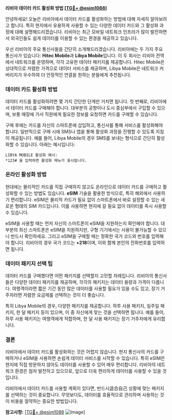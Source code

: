 **리비아 데이터 카드 활성화 방법 [[TG💪+ @esim1088](https://t.me/s/esim1088)]**

안녕하세요! 오늘은 리비아에서 데이터 카드를 활성화하는 방법에 대해 자세히 알아보려고 합니다. 특히 현지에서 유용하게 사용할 수 있는 다양한 데이터 카드와 그 활성화 과정에 대해 설명해드리겠습니다. 리비아는 최근 모바일 네트워크 인프라가 많이 발전하면서 외국인들도 쉽게 데이터를 이용할 수 있는 환경을 제공하고 있습니다.

우선 리비아의 주요 통신사들을 간단히 소개해드리겠습니다. 리비아에는 두 가지 주요 통신사가 있습니다: **Hitec Mobile**과 **Libya Mobile**입니다. 이 두 회사는 리비아 전역에서 네트워크를 운영하며, 각각 고유한 데이터 패키지를 제공합니다. Hitec Mobile은 상대적으로 저렴한 가격으로 데이터 서비스를 제공하며, Libya Mobile은 네트워크 커버리지가 우수하여 더 안정적인 연결을 원하는 분들에게 추천됩니다.

### 데이터 카드 활성화 방법

데이터 카드를 활성화하려면 몇 가지 간단한 단계만 거치면 됩니다. 첫 번째로, 리비아에서 데이터 카드를 구매해야 합니다. 대부분의 공항이나 도시 중심부에서 구입할 수 있으며, 보통 매장에 가서 직원에게 필요한 정보를 요청하면 카드를 구매할 수 있습니다.

구매 후에는 카드를 자신의 스마트폰에 삽입하고, 통신사를 통해 서비스를 활성화해야 합니다. 일반적으로 구매 시에 SMS나 앱을 통해 활성화 과정을 진행할 수 있도록 지침이 제공됩니다. 예를 들어, Libya Mobile의 경우 SMS를 보내는 형식으로 간단히 활성화할 수 있습니다. 아래는 예시입니다:

```
LIBYA MOBILE 활성화 예시:
*123# 을 입력하면 활성화 메뉴가 표시됩니다.
```

### 온라인 활성화 방법

현대에는 물리적인 카드를 직접 구매하지 않고도 온라인으로 데이터 카드를 구매하고 활성화할 수 있는 방법도 있습니다. **eSIM** 기술을 활용한 방식으로, 특히 해외에서 사용하기 편리합니다. eSIM은 물리적 카드가 필요 없이 스마트폰에서 바로 설정할 수 있는 새로운 형태의 SIM 카드입니다. 이를 사용하면 현지에 갈 필요 없이 데이터를 즉시 사용할 수 있습니다.

eSIM을 사용할 때는 먼저 자신의 스마트폰이 eSIM을 지원하는지 확인해야 합니다. 대부분의 최신 스마트폰은 eSIM을 지원하지만, 구형 기기에서는 사용이 불가능할 수 있으니 반드시 확인하세요. 그리고 eSIM을 구매할 때는 정확한 국가 코드와 번호를 입력해야 합니다. 리비아의 경우 국가 코드는 **+218**이며, 이와 함께 본인의 전화번호를 입력하면 됩니다.

### 데이터 패키지 선택 팁

데이터 카드를 구매했다면 어떤 패키지를 선택할지 고민할 차례입니다. 리비아의 통신사들은 다양한 데이터 패키지를 제공하며, 각각의 패키지는 데이터 용량과 가격이 다릅니다. 여행객이라면 짧은 기간 동안 많은 데이터를 사용할 필요가 있을 수도 있고, 장기 거주자라면 저렴한 요금제를 선택하는 것이 더 좋습니다.

특히 Libya Mobile의 경우, 다양한 패키지를 제공합니다. 하루 사용 패키지, 일주일 패키지, 한 달 패키지 등이 있으며, 이 중 자신에게 맞는 것을 선택하면 됩니다. 예를 들어, 하루 사용 패키지는 여행객에게 적합하며, 한 달 사용 패키지는 장기 거주자에게 유리합니다.

### 결론

리비아에서 데이터 카드를 활성화하는 것은 어렵지 않습니다. 현지 통신사의 카드를 구매하거나 eSIM을 사용하면 손쉽게 데이터 서비스를 시작할 수 있습니다. 특히 eSIM은 현지에 직접 방문하지 않아도 데이터를 사용할 수 있어 매우 편리합니다. 리비아의 네트워크 환경은 점차 발전하고 있으므로, 앞으로 더욱 편리하게 데이터를 사용할 수 있을 것입니다.

리비아에서 데이터 카드를 사용할 계획이 있다면, 반드시适合自己 상황에 맞는 패키지를 선택하는 것이 중요합니다. 무엇보다도, 데이터를 효율적으로 관리하며 사용하는 것이 비용을 절약하는 중요한 방법입니다.

**참고사항:** [[TG💪+ @esim1088](https://t.me/s/esim1088) ![Image](https://i.postimg.cc/Y0z9fWf4/image.png)]
